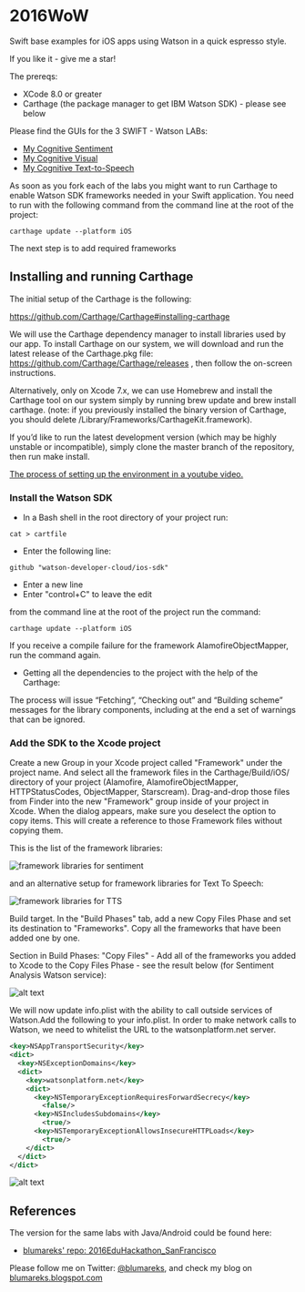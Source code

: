 # 2016WoW
Swift base examples for iOS apps using Watson in a quick espresso style.

If you like it - give me a star!

The prereqs:
- XCode 8.0 or greater
- Carthage (the package manager to get IBM Watson SDK) - please see below

Please find the GUIs for the 3 SWIFT - Watson LABs:
- [My Cognitive Sentiment](https://github.com/blumareks/2016WoW/tree/master/LabSentiment)
- [My Cognitive Visual](https://github.com/blumareks/2016WoW/tree/master/LabVisual)
- [My Cognitive Text-to-Speech](https://github.com/blumareks/2016WoW/tree/master/LabTTS)

As soon as you fork each of the labs you might want to run Carthage to enable Watson SDK frameworks needed in your Swift application. You need to run with the following command from the command line at the root of the project: 
```
carthage update --platform iOS
```

The next step is to add required frameworks


## Installing and running Carthage
The initial setup of the Carthage is the following:

https://github.com/Carthage/Carthage#installing-carthage

We will use the Carthage dependency manager to install libraries used by our app.
To install Carthage on our system, we will download and run the latest release of the Carthage.pkg file: https://github.com/Carthage/Carthage/releases , then follow the on-screen instructions.

Alternatively, only on Xcode 7.x, we can use Homebrew and install the Carthage tool on our system simply by running brew update and brew install carthage. (note: if you previously installed the binary version of Carthage, you should delete /Library/Frameworks/CarthageKit.framework).

If you’d like to run the latest development version (which may be highly unstable or incompatible), simply clone the master branch of the repository, then run make install.

[The process of setting up the environment in a youtube video.](https://youtu.be/mRUVzehJIpU)

### Install the Watson SDK
- In a Bash shell in the root directory of your project run:
```
cat > cartfile
```
- Enter the following line:
```
github "watson-developer-cloud/ios-sdk"
```
- Enter a new line
- Enter "control+C" to leave the edit

from the command line at the root of the project run the command: 
```
carthage update --platform iOS
```
If you receive a compile failure for the framework AlamofireObjectMapper, run the command again.

- Getting all the dependencies to the project with the help of the Carthage:

The process will issue “Fetching”, “Checking out” and “Building scheme” messages for the library components, including at the end a set of warnings that can be ignored. 



### Add the SDK to the Xcode project

Create a new Group in your Xcode project called "Framework" under the project name.
And select all the framework files in the Carthage/Build/iOS/ directory of your project (Alamofire, AlamofireObjectMapper, HTTPStatusCodes, ObjectMapper, Starscream). Drag-and-drop those files from Finder into the new "Framework" group inside of your project in Xcode. When the dialog appears, make sure you deselect the option to copy items. This will create a reference to those Framework files without copying them.

This is the list of the framework libraries:

![framework libraries for sentiment](https://github.com/blumareks/2016WoW/blob/master/images/SentimentFrameworks.png "framework libraries for sentiment")

and an alternative setup for framework libraries for Text To Speech:

![framework libraries for TTS](https://github.com/blumareks/2016WoW/blob/master/images/TTSFrameworks.png "framework libraries for TTS")


Build target. In the "Build Phases" tab, add a new Copy Files Phase and set its destination to "Frameworks".
Copy all the frameworks that have been added one by one.

Section in Build Phases: "Copy Files" - Add all of the frameworks you added to Xcode to the Copy Files Phase - see the result below (for Sentiment Analysis Watson service):

![alt text](https://github.com/blumareks/2016WoW/blob/master/images/TTSFrameworks_copyphase.png "Copy Files")



We will now update info.plist with the ability to call outside services of Watson.Add the following to your info.plist. In order to make network calls to Watson, we need to whitelist the URL to the watsonplatform.net server.
```xml
<key>NSAppTransportSecurity</key>
<dict>
  <key>NSExceptionDomains</key>
  <dict>
    <key>watsonplatform.net</key>
    <dict>
      <key>NSTemporaryExceptionRequiresForwardSecrecy</key>
        <false/>
      <key>NSIncludesSubdomains</key>
        <true/>
      <key>NSTemporaryExceptionAllowsInsecureHTTPLoads</key>
        <true/>
    </dict>
  </dict>
</dict>
```

![alt text](https://2.bp.blogspot.com/-5eM1XYycYJk/V0duGPihzsI/AAAAAAAAArw/777t2WdU39UoJv8IbIF_5lNMp1eLCeQpQCLcB/s1600/WhitelistingWatson.png "Copy Files")




## References

The version for the same labs with Java/Android could be found here:
- [blumareks' repo: 2016EduHackathon_SanFrancisco](https://github.com/blumareks/2016EduHackathon_SanFrancisco)

Please follow me on Twitter: [@blumareks](https://twitter.com/blumareks), and check my blog on [blumareks.blogspot.com](http://blumareks.blogspot.com/)

